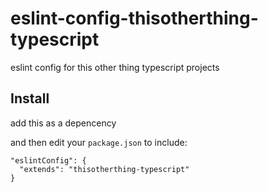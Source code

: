 # eslint-config-thisotherthing-typescript

eslint config for this other thing typescript projects


## Install
add this as a depencency

and then edit your `package.json` to include:

```
"eslintConfig": {
  "extends": "thisotherthing-typescript"
}
```